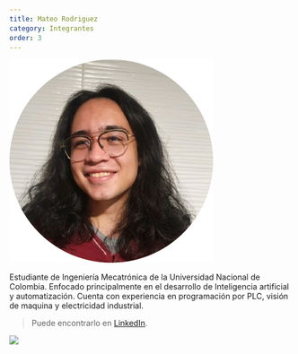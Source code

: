 ```yaml
---
title: Mateo Rodriguez
category: Integrantes
order: 3
---
```



![Alt text](../../images/Mateo.png?raw=true "Posicion")

Estudiante de Ingeniería Mecatrónica de la Universidad Nacional de Colombia. Enfocado principalmente en el desarrollo de Inteligencia artificial y automatización.
Cuenta con experiencia en programación por PLC, visión de maquina y electricidad industrial.

> Puede encontrarlo en [LinkedIn](https://www.linkedin.com/in/alejandro-ojeda-olarte/).


![](//placehold.it/800x600)


